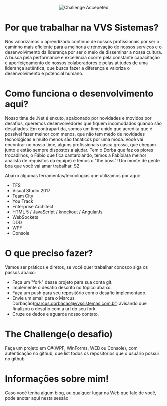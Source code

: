 <p align="center"><img src="https://vignette2.wikia.nocookie.net/animaljam/images/d/d2/Challenge-accepted.png/revision/latest?cb=20140928111255animaljam.wikia.com/wiki/File_talk:Challenge-accepted.png" alt="Challenge Accepeted"></p>

Por que trabalhar na VVS Sistemas?
===============================

Nós valorizamos o aprendizado contínuo de nossos profissionais por ser o caminho mais eficiente para a melhoria e renovação de nossos serviços e o desenvolvimento da liderança por ser o meio de disseminar a nossa cultura. A busca pela performance e excelência ocorre pela constante capacitação e aperfeiçoamento de nossos colaboradores e pelas atitudes de uma liderança autêntica, que busca fazer a diferença e valoriza o desenvolvimento e potencial humano.

Como funciona o desenvolvimento aqui?
===============================
Nosso time de .Net é enxuto, apaixonado por novidades e movidos por desafios, queremos desenvolvedores que fiquem incomodados quando são desafiados.
Em contrapartida, somos um time unido que acredita que é possível fazer melhor com menos, que não tem medo de novidades tecnológicas e muito menos são fanáticos por uma moda.
Você vai encontrar no nosso time, alguns profissionais casca grossa, que chegam junto e estão sempre dispostos a ajudar.
Tem o Dorba que faz os piores trocadilhos, o Fábio que fica cantarolando, temos a Fabíola(a melhor analista de requisitos da equipe) e temos o "the boss"! Um monte de gente boa que você vai amar trabalhar. S2

Abaixo algumas ferramentas/tecnologias que utilizamos por aqui:
  - TFS
  - Visual Studio 2017
  - Team City
  - You Track  
  - Enterprise Architect  
  - HTML 5 / JavaScript / knockout / AngularJs
  - WebSockets
  - DDD
  - WPF
  - Console


O que preciso fazer?
===============================
Vamos ser práticos e diretos, se você quer trabalhar conosco siga os passos abaixo:

- Faça um "fork" desse projeto para sua conta git.
- Implemente o desafio descrito no tópico abaixo.
- Faça um push para seu repositório com o desafio implementado.
- Envie um email para o Marcus Dorbação(marcus.dorbacao@vvssistemas.com.br) avisando que finalizou o desafio com a url do seu fork.
- Cruze os dedos e aguarde nosso contato.

The Challenge(o desafio)
===============================

Faça um projeto em C#(WPF, WinForms, WEB ou Console), com autenticação no github, que list todos os repositorios que o usuário possui no github.

Informações sobre mim!
===============================
Caso você tenha algum blog, ou qualquer lugar na Web que fale de você, pode anotar aqui nesta sessão



